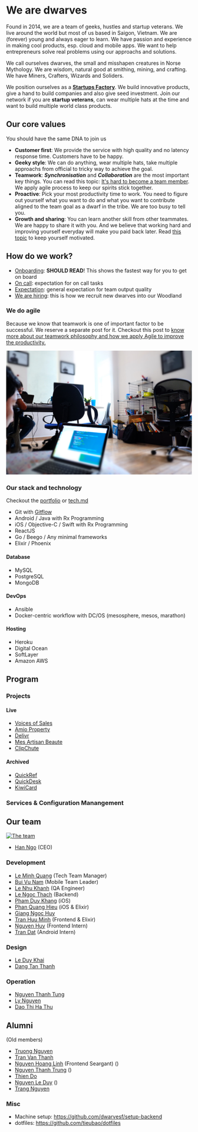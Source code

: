 # We are dwarves

Found in 2014, we are a team of geeks, hustles and startup veterans. We live around the world but most of us based in Saigon, Vietnam. We are (forever) young and always eager to learn. We have passion and experience in making cool products, esp. cloud and mobile apps. We want to help entrepreneurs solve real problems using our approachs and solutions.

We call ourselves dwarves, the small and misshapen creatures in Norse Mythology. We are wisdom, natural good at smithing, mining, and crafting. We have Miners, Crafters, Wizards and Soliders.

We position ourselves as a [**Startups Factory**](http://venturebeat.com/2015/01/18/how-venture-builders-are-changing-the-startup-model/). We build innovative products, give a hand to build companies and also give seed investment. Join our network if you are **startup veterans**, can wear multiple hats at the time and want to build multiple world class products.

## Our core values

You should have the same DNA to join us

- **Customer first**: We provide the service with high quality and no latency response time. Customers have to be happy.
- **Geeky style**: We can do anything, wear multiple hats, take multiple approachs from official to tricky way to achieve the goal.
- **Teamwork**: **_Synchronisation_** and **_Collaboration_** are the most important key things. You can read this topic: [It's hard to become a team member](http://tieubao.me/writing/2014/12/05/it-is-hard-to-become-a-team-member/). We apply agile process to keep our spirits stick together.
- **Proactive**: Pick your most productivity time to work. You need to figure out yourself what you want to do and what you want to contribute aligned to the team goal as a dwarf in the tribe. We are too busy to tell you.
- **Growth and sharing**: You can learn another skill from other teammates. We are happy to share it with you. And we believe that working hard and improving yourself everyday will make you paid back later. Read [this topic](https://www.quora.com/How-can-I-motivate-myself-to-work-hard) to keep yourself motivated.

## How do we work?

* [Onboarding](http://): **SHOULD READ**! This shows the fastest way for you to get on board
* [On call](http://): expectation for on call tasks
* [Expectation](http://): general expectation for team output quality
* [We are hiring](https://github.com/dwarvesf/WeAreHiring): this is how we recruit new dwarves into our Woodland

### We do agile

Because we know that teamwork is one of important factor to be successful. We reserve a separate post for it. Checkout this post to [know more about our teamwork philosophy and how we apply Agile to improve the productivity.](https://github.com/dwarvesf/WeAreHiring/additional-info/agile.md)

[![working](https://raw.githubusercontent.com/dwarvesf/WeAreHiring/master/images/working.jpg)](/images/working.jpg)

### Our stack and technology

Checkout the [portfolio](http://portfolio.dwarvesf.com/#tech) or [tech.md](https://github.com/dwarvesf/WeAreHiring/additional-info/tech.md)

- Git with [Gitflow](http://nvie.com/posts/a-successful-git-branching-model/)
- Android / Java with Rx Programming
- iOS / Objective-C / Swift with Rx Programming
- ReactJS
- Go / Beego / Any minimal frameworks
- Elixir / Phoenix

#### Database

- MySQL
- PostgreSQL
- MongoDB

#### DevOps

- Ansible
- Docker-centric workflow with DC/OS (mesosphere, mesos, marathon)

#### Hosting

- Heroku
- Digital Ocean
- SoftLayer
- Amazon AWS

## Program

### Projects

#### Live

- [Voices of Sales](http://voicesofsales.com)
- [Amio Property](http://)
- [Delivr](http://delivr.to)
- [Mes Artisan Beaute](http://)
- [ClipChute](http://)

#### Archived

- [QuickRef](http://git/quickref)
- [QuickDesk](http://git/quickdesk)
- [KiwiCard](http://git/kiwicard)

### Services & Configuration Manangement

## Our team

[![The team](https://raw.githubusercontent.com/dwarvesf/WeAreHiring/master/images/team-thumbnail.png)](/images/team-thumbnail.png)

- [Han Ngo](https://github.com/tieubao) (CEO)

### Development

- [Le Minh Quang](https://github.com/ivkean) (Tech Team Manager)
- [Bui Vu Nam](https://github.com/nambv) (Mobile Team Leader)
- [Le Nhu Khanh](http://linkedin.com) (QA Engineer)
- [Le Ngoc Thach](https://github.com/runivn) (Backend)
- [Pham Duy Khang](http://github.com/khangpd) (iOS)
- [Phan Quang Hieu](http://github.com/hieupq) (iOS & Elixir)
- [Giang Ngoc Huy](http://github.com/huygn)
- [Tran Huu Minh](http://github.com/thminh) (Frontend & Elixir)
- [Nguyen Huy](http://github.com/huyng) (Frontend Intern)
- [Tran Dat](http://) (Android Intern)

### Design

- [Le Duy Khai](http://khaidle.me)
- [Dang Tan Thanh](http://)

### Operation

- [Nguyen Thanh Tung](http://)
- [Ly Nguyen](http://)
- [Dao Thi Ha Thu](http://)

## Alumni

(Old members)

- [Truong Nguyen](http://)
- [Tran Van Thanh](http://)
- [Nguyen Hoang Linh](https://github.com/linh) (Frontend Seargant) ()
- [Nguyen Thanh Trung](https://github.com/trung) ()
- [Thien Do](http://)
- [Nguyen Le Duy](https://linkedin.com) ()
- [Trang Nguyen](http://)

### Misc

- Machine setup: https://github.com/dwarvesf/setup-backend
- dotfiles: https://github.com/tieubao/dotfiles

